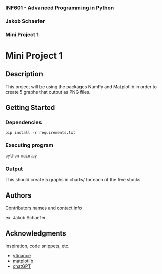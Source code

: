 ### INF601 - Advanced Programming in Python
### Jakob Schaefer
### Mini Project 1


# Mini Project 1

## Description

This project will be using the packages NumPy and Matplotlib in order to create 5 graphs that output as PNG files.

## Getting Started

### Dependencies

```
pip install -r requirements.txt
```

### Executing program

```
python main.py
```

### Output

This should create 5 graphs in charts/ for each of the five stocks.

## Authors

Contributors names and contact info

ex. Jakob Schaefer

## Acknowledgments

Inspiration, code snippets, etc.
* [yfinance](https://pypi.org/project/yfinance/0.2.43/)
* [matplotlib](https://matplotlib.org/stable/tutorials/pyplot.html)
* [chatGPT](https://chatgpt.com/share/67b25ddb-acbc-8002-86c8-a2b7ab259112)

